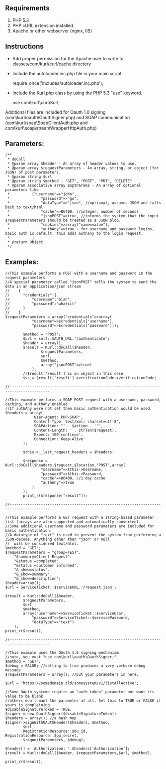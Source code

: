 ## Requirements

1. PHP 5.3
2. PHP cURL extension installed.
3. Apache or other webserver (nginx, IIS)

## Instructions

* Add proper permission for the Apache user to write to classes/com/kurl/curl/cache directory
* Include the autoloader.inc.php file in your main script.

    require_once('includes/autoloader.inc.php');

* Include the Kurl.php class by using the PHP 5.3 "use" keyword.

    use com\kurl\curl\Kurl;
	
Additional files are included for Oauth 1.0 signing (com\kurl\oauth\OauthSigner.php)
and SOAP communication (com\kurl\soap\SoapClientAuth.php and com\kurl\soap\streamWrapperHttpAuth.php)

## Parameters:

    /**
     * doCall
     * @param array $header - An array of header values to use.
     * @param array $requestParameters - An array, string, or object (for JSON) of post parameters.
     * @param string $url
     * @param string $method - "GET", "POST", "PUT", "DELETE"
     * @param associative array $optParams - An array of optional parameters like 
     * 			["username"=>"john",
     * 				"password"=>"go",
     * 				"dataType"=>"json", //optional, assumes JSON and falls back to text/html 
     * 				"cache"=>86400, //integer, number of seconds
     * 				"jsonPOST"=>true, //informs the system that the input $requestParameters should be treated as a JSON blob.
     * 				"cookies"=>array("name=value"),
     * 				"authAny"=>true - for username and password logins, basic auth is default, this adds authany to the login request. 
     * 			]
     * @return Object
     */

## Examples:

    //This example performs a POST with a username and password in the request parameters
	//A special parameter called "jsonPOST" tells the system to send the data in an application/json stream
	//    {
	//    	"credentials":{
	//    	    "username":"blah",
	//    	    "password":"whatsit"
	//		}
	//    }
    $requestParameters = array("credentials"=>array(
    			"username"=>$credentials['username'], 
    			"password"=>$credentials['password']));
		
    		$method = 'POST';
    		$url = self::$AUTH_URL.'/authenticate';
    		$header = array();
    		$result = Kurl::doCall($header, 
    				$requestParameters,
    				$url, 
    				$method,
    				array("jsonPOST"=>true)
    			);
			//$result['result'] is an object in this case
    		$vc = $result['result']->verificationCode->verificationCode;
    
    //----------------------------------------------------------------------------------------
	
    //This example performs a SOAP POST request with a username, password, caching, and authAny enabled
	//If authAny were not set then basic authentication would be used.
    $headers = array(
    			'User-Agent: PHP-SOAP',
    			'Content-Type: text/xml; charset=utf-8',
    			'SOAPAction: "' . $action . '"',
    			'Content-Length: ' . strlen($request),
    			'Expect: 100-continue',
    			'Connection: Keep-Alive'
    		);
			
    		$this->__last_request_headers = $headers;
			
    		$response = Kurl::doCall($headers,$request,$location,"POST",array(
    				"username"=>$this->Username,
    				"password"=>$this->Password,
    				"cache"=>86400, //1 day cache
    				"authAny"=>true
    			)
    		);
			print_r($response["result"]);
	
    //----------------------------------------------------------------------------------------
	
    //This example performs a GET request with a string-based parameter list (arrays are also supported and automatically converted).
    //Some additional username and password parameters are included for basic authentication.
	//A datatype of "text" is used to prevent the system from performing a JSON-decode. Anything other than "json" or null 
	//  will be considered text/html.
    $method = "GET";
	$requestParameters = "group=TEST".
		"&summary=Client Request".
		"&status!=completed".
		"&status!=customer informed".
		"&_show=status".
		"&_show=summary".
		"&_show=description";
	$header=array(); 
	$url = ServiceTicket::$serviceURL.'/request.json';

	$result = Kurl::doCall($header, 
			$requestParameters,
			$url, 
			$method, 
			array("username"=>ServiceTicket::$serviceUser,
				"password"=>ServiceTicket::$servicePassword,
				"dataType"=>"text")
		);
	print_r($result);
	
    //----------------------------------------------------------------------------------------
	
    //This example uses the OAuth 1.0 signing mechanism
	//note, you must "use com\kurl\oauth\OauthSigner;"
    $method = "GET";
    $debug = FALSE; //setting to true produces a very verbose debug message
    $requestParameters = array(); //put your parameters in here.
			
    $url = 'https://somedomain.tld/somesystem/v1/listAllActive';
	
	//Some OAuth systems require an "auth_token" parameter but want its value to be blank
	//others don't want the parameter at all. Set this to TRUE or FALSE if yours is complaining.
    $disableSignatureToken = TRUE;
    $signer = new OauthSigner($disableSignatureToken);
    $headers = array(); //a hash map
    $signer->signWithOAuthHeader($headers, $method,
    		$url,
    		RegistrationResource::$bu_id, RegistrationResource::$bu_secret,
    		$requestParameters, $debug);

    $header[] = 'Authorization: '.$headers['Authorization'];
    $result = Kurl::doCall($header, $requestParameters,$url, $method);

    print_r($result);